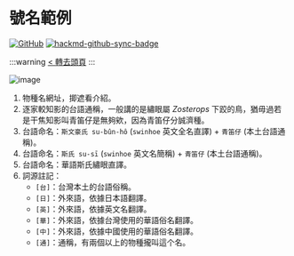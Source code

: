 # 號名範例

[![GitHub](https://img.shields.io/badge/GitHub-black?logo=github)](https://github.com/siansiansu/tsiau-a-e-mia)
[![hackmd-github-sync-badge](https://hackmd.io/K0m7JttETniw3sH9SrxJ1g/badge)](https://hackmd.io/K0m7JttETniw3sH9SrxJ1g)

:::warning
[< 轉去頭頁](https://hackmd.io/@siansiansu/Hy4VzNvha)
:::

![image](https://github.com/siansiansu/tsiau-a-e-mia/assets/33391637/538b74a5-14c6-42ba-a160-6f63f440c553)

1. 物種名網址，揤遮看介紹。
2. 逐家較知影的台語通稱，一般講的是繡眼屬 *Zosterops* 下跤的鳥，猶毋過若是干焦知影叫青笛仔是無夠欸，因為青笛仔分誠濟種。
3. 台語命名：`斯文豪氏 su-bûn-hô` (`swinhoe` 英文全名直譯) + `青笛仔` (本土台語通稱)。
4. 台語命名：`斯氏 su-sī` (`swinhoe` 英文名簡稱) + `青笛仔` (本土台語通稱)。
5. 台語命名：華語斯氏繡眼直譯。
6. 詞源註記：
    * `[台]`：台灣本土的台語俗稱。
    * `[日]`：外來語，依據日本語翻譯。
    * `[英]`：外來語，依據英文名翻譯。
    * `[華]`：外來語，依據台灣使用的華語俗名翻譯。
    * `[中]`：外來語，依據中國使用的華語俗名翻譯。
    * `[通]`：通稱，有兩個以上的物種攏叫這个名。

